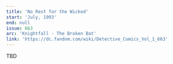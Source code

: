 ```yaml
---
title: 'No Rest for the Wicked'
start: 'July, 1993'
end: null
issue: 663
arc: 'Knightfall - The Broken Bat'
link: 'https://dc.fandom.com/wiki/Detective_Comics_Vol_1_663'
---
```


TBD
